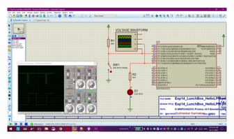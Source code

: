 ![E14.png](https://github.com/Subhankar2000/MSP430G2553-Proteus-v8.9-Simulation/blob/master/blob/E14.png)